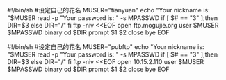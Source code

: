 
#!/bin/sh
#设定自己的花名
MUSER="tianyuan"
echo "Your nickname is: "$MUSER
read -p "Your password is: " -s MPASSWD
if [ $# == "3" ];then
    DIR=$3
else
    DIR="/"
fi
ftp -niv <<EOF
open ftp.mogujie.org
user $MUSER $MPASSWD
binary
cd $DIR
prompt
$1 $2
close
bye
EOF


#!/bin/sh
#设定自己的花名
MUSER="pubftp"
echo "Your nickname is: "$MUSER
read -p "Your password is: " -s MPASSWD
if [ $# == "3" ];then
    DIR=$3
else
    DIR="/"
fi
ftp -niv <<EOF
open 10.15.2.110
user $MUSER $MPASSWD
binary
cd $DIR
prompt
$1 $2
close
bye
EOF


